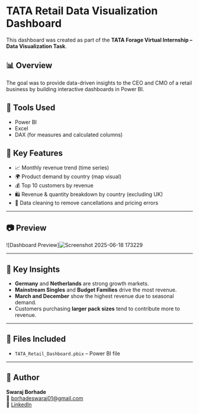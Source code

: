 # TATA Retail Data Visualization Dashboard

This dashboard was created as part of the **TATA Forage Virtual Internship – Data Visualization Task**.

## 📊 Overview

The goal was to provide data-driven insights to the CEO and CMO of a retail business by building interactive dashboards in Power BI.

## 🔧 Tools Used

- Power BI
- Excel
- DAX (for measures and calculated columns)

## 📌 Key Features

- 📈 Monthly revenue trend (time series)
- 🌍 Product demand by country (map visual)
- 💰 Top 10 customers by revenue
- 🛍️ Revenue & quantity breakdown by country (excluding UK)
- 🧹 Data cleaning to remove cancellations and pricing errors

---

## 📷 Preview

![Dashboard Preview]![Screenshot 2025-06-18 173229](https://github.com/user-attachments/assets/ee9978e4-0c24-4a40-988c-7d9b6a0e2fbc)




---

## 🎯 Key Insights

- **Germany** and **Netherlands** are strong growth markets.
- **Mainstream Singles** and **Budget Families** drive the most revenue.
- **March and December** show the highest revenue due to seasonal demand.
- Customers purchasing **larger pack sizes** tend to contribute more to revenue.

---

## 📂 Files Included

- `TATA_Retail_Dashboard.pbix` – Power BI file

---

## 👤 Author

**Swaraj Borhade**  
📧 borhadeswaraj01@gmail.com  
🔗 [LinkedIn]([https://www.linkedin.com/in/your-profile](https://www.linkedin.com/in/swaraj-borhade-921a411a4/))  


